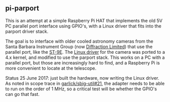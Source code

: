 ## pi-parport

This is an attempt at a simple Raspberry Pi HAT that implements
the old 5V PC parallel port interface using GPIO's, with a Linux
driver that fits into the parport driver stack.

The goal is to interface with older cooled astronomy cameras from
the Santa Barbara Instrument Group
(now [Diffraction Limited](diffractionlimited.com))
that use the parallel port, like the
[ST-9E](http://www.company7.com/sbig/products/st9.html).  The
[Linux driver](http://github.com/garlick/sbig-util/tree/master/lpt_drv) for the
camera was ported to a 4.x kernel, and modified to use the parport stack.
This works on a PC with a parallel port, but those are increasingly hard
to find, and a Raspberry Pi is more convenient to locate at the telescope.

Status 25 June 2017: just built the hardware, now writing the Linux
driver.  As noted in scope trace in
[garlick/sbig-util#21](https://github.com/garlick/sbig-util/issues/21),
the adapter needs to be able to run on the order of 1 MHz, so a critical
test will be whether the GPIO's can go that fast.
